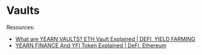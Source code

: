 # Vaults

Resources:

* [What are YEARN VAULTS? ETH Vault Explained | DEFI, YIELD FARMING](https://www.youtube.com/watch?v=9vTaNl2_B8A)
* [YEARN FINANCE And YFI Token Explained | DeFi, Ethereum](https://www.youtube.com/watch?v=qG1goOptZ5w&t=4s)
